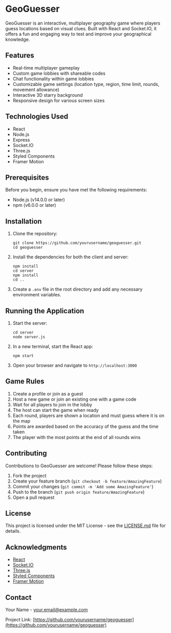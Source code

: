 # GeoGuesser

GeoGuesser is an interactive, multiplayer geography game where players guess locations based on visual clues. Built with React and Socket.IO, it offers a fun and engaging way to test and improve your geographical knowledge.

## Features

- Real-time multiplayer gameplay
- Custom game lobbies with shareable codes
- Chat functionality within game lobbies
- Customizable game settings (location type, region, time limit, rounds, movement allowance)
- Interactive 3D starry background
- Responsive design for various screen sizes

## Technologies Used

- React
- Node.js
- Express
- Socket.IO
- Three.js
- Styled Components
- Framer Motion

## Prerequisites

Before you begin, ensure you have met the following requirements:

- Node.js (v14.0.0 or later)
- npm (v6.0.0 or later)

## Installation

1. Clone the repository:
   ```
   git clone https://github.com/yourusername/geoguesser.git
   cd geoguesser
   ```

2. Install the dependencies for both the client and server:
   ```
   npm install
   cd server
   npm install
   cd ..
   ```

3. Create a `.env` file in the root directory and add any necessary environment variables.

## Running the Application

1. Start the server:
   ```
   cd server
   node server.js
   ```

2. In a new terminal, start the React app:
   ```
   npm start
   ```

3. Open your browser and navigate to `http://localhost:3000`

## Game Rules

1. Create a profile or join as a guest
2. Host a new game or join an existing one with a game code
3. Wait for all players to join in the lobby
4. The host can start the game when ready
5. Each round, players are shown a location and must guess where it is on the map
6. Points are awarded based on the accuracy of the guess and the time taken
7. The player with the most points at the end of all rounds wins

## Contributing

Contributions to GeoGuesser are welcome! Please follow these steps:

1. Fork the project
2. Create your feature branch (`git checkout -b feature/AmazingFeature`)
3. Commit your changes (`git commit -m 'Add some AmazingFeature'`)
4. Push to the branch (`git push origin feature/AmazingFeature`)
5. Open a pull request

## License

This project is licensed under the MIT License - see the [LICENSE.md](LICENSE.md) file for details.

## Acknowledgments

- [React](https://reactjs.org/)
- [Socket.IO](https://socket.io/)
- [Three.js](https://threejs.org/)
- [Styled Components](https://styled-components.com/)
- [Framer Motion](https://www.framer.com/motion/)

## Contact

Your Name - your.email@example.com

Project Link: [https://github.com/yourusername/geoguesser](https://github.com/yourusername/geoguesser)